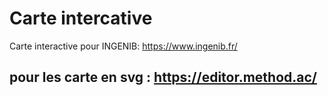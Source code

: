 # Carte intercative
Carte interactive pour INGENIB: https://www.ingenib.fr/

## pour les carte en svg : https://editor.method.ac/
